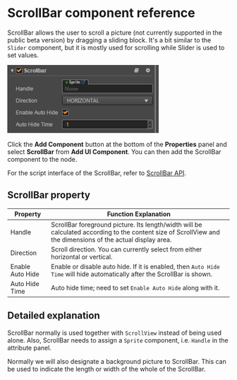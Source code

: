# ScrollBar component reference

ScrollBar allows the user to scroll a picture (not currently supported in the public beta version) by dragging a sliding block. It's a bit similar to the `Slider` component, but it is mostly used for scrolling while Slider is used to set values.

![scrollbar.png](./scrollbar/scrollbar.png)

Click the **Add Component** button at the bottom of the **Properties** panel and select **ScrollBar** from **Add UI Component**. You can then add the ScrollBar component to the node.

For the script interface of the ScrollBar, refer to [ScrollBar API](../../../api/en/classes/Scrollbar.html).

## ScrollBar property

| Property |   Function Explanation
| -------------- | ----------- |
| Handle| ScrollBar foreground picture. Its length/width will be calculated according to the content size of ScrollView and the dimensions of the actual display area.
| Direction | Scroll direction. You can currently select from either horizontal or vertical.
| Enable Auto Hide | Enable or disable auto hide. If it is enabled, then `Auto Hide Time` will hide automatically after the ScrollBar is shown.
| Auto Hide Time | Auto hide time; need to set `Enable Auto Hide` along with it.

## Detailed explanation

ScrollBar normally is used together with `ScrollView` instead of being used alone. Also, ScrollBar needs to assign a `Sprite` component, i.e. `Handle` in the attribute panel.

Normally we will also designate a background picture to ScrollBar. This can be used to indicate the length or width of the whole of the ScrollBar.
